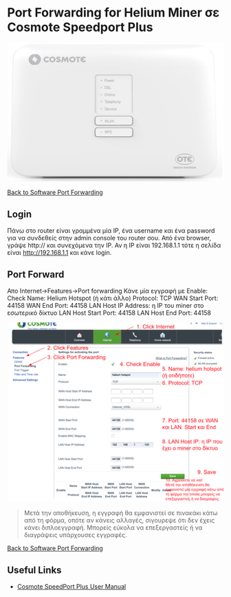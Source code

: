 # Port Forwarding for Helium Miner σε Cosmote Speedport Plus

![Cosmote Speedport Plus Photo](cosmote-speedport-plus-photo.png)

[Back to Software Port Forwarding](../readme.md)

## Login

Πάνω στο router είναι γραμμένα μία IP, ένα username και ένα password για να συνδεθείς στην admin console του router σου.
Από ένα browser, γράψε http:// και συνεχόμενα την IP. Αν η IP είναι 192.168.1.1 τότε η σελίδα είναι http://192.168.1.1 και κάνε login.

## Port Forward

Απο Internet->Features->Port forwarding
Κάνε μία εγγραφή με
Enable: Check
Name: Helium Hotspot (ή κάτι άλλο)
Protocol: TCP
WAN Start Port: 44158
WAN End Port: 44158
LAN Host IP Address: η IP του miner στο εσωτερικό δίκτυο
LAN Host Start Port: 44158
LAN Host End Port: 44158

![Cosmote Speedport Plus Port Forwarding Form](cosmote-speedport-plus-port-forwarding-form.png)
> Μετά την αποθήκευση, η εγγραφή θα εμφανιστεί σε πινακάκι κάτω από τη φόρμα, οπότε αν κάνεις αλλαγές, σιγουρεψε ότι δεν έχεις κάνει διπλοεγγραφή. Μπορείς εύκολα να επεξεργαστείς ή να διαγράψεις υπάρχουσες εγγραφές.

[Back to Software Port Forwarding](../readme.md)

## Useful Links

- [Cosmote SpeedPort Plus User Manual](https://help.cosmote.gr/system/templates/selfservice/gnosis/files3/Speedport_Plus_User_Manual_eng.pdf)
